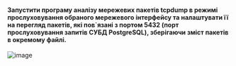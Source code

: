 #### Запустити програму аналізу мережевих пакетів tcpdump в режимі прослуховування обраного мережевого інтерфейсу та налаштувати її на перегляд пакетів, які пов`язані з портом 5432 (порт прослуховування запитів СУБД PostgreSQL), зберігаючи зміст пакетів в окремому файлі.
![image](https://user-images.githubusercontent.com/79399103/208470876-384ab389-8271-4695-a377-86cfe50673f9.png)
